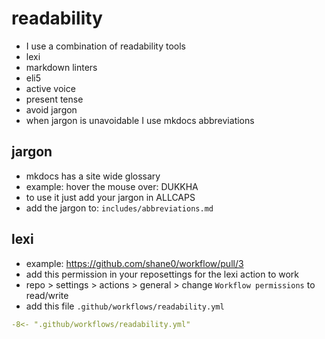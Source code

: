 # readability

- I use a combination of readability tools
- lexi
- markdown linters
- eli5
- active voice
- present tense
- avoid jargon
- when jargon is unavoidable I use mkdocs abbreviations

## jargon

- mkdocs has a site wide glossary
- example: hover the mouse over: DUKKHA
- to use it just add your jargon in ALLCAPS
- add the jargon to: `includes/abbreviations.md`

## lexi

- example: <https://github.com/shane0/workflow/pull/3>
- add this permission in your reposettings for the lexi action to work
- repo > settings > actions > general > change `Workflow permissions` to read/write
- add this file `.github/workflows/readability.yml`

```yaml
-8<- ".github/workflows/readability.yml"
```
